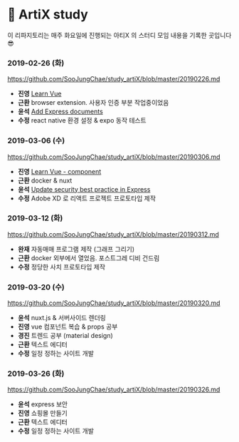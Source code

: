 # :rainbow: ArtiX study

이 리파지토리는 매주 화요일에 진행되는 아티X 의 스터디 모임 내용을 기록한 곳입니다 :sunglasses:

### 2019-02-26 (화)
https://github.com/SooJungChae/study_artiX/blob/master/20190226.md
- **진영** [Learn Vue](https://github.com/JinyeongMika/TIL/blob/master/index.html)
- **근환** browser extension. 사용자 인증 부분 작업중이었음
- **윤석** [Add Express documents](https://github.com/hannut91/TIL/commit/c74bec506ab6b2503d21acc9050f24a36537954e)
- **수정** react native 환경 설정 & expo 동작 테스트

### 2019-03-06 (수)
https://github.com/SooJungChae/study_artiX/blob/master/20190306.md
- **진영** [Learn Vue - component](https://github.com/JinyeongMika/TIL/commit/acd08ea7d3367c5731b80f27df4cda3828d96d76)
- **근환** docker & nuxt
- **윤석** [Update security best practice in Express](https://github.com/hannut91/TIL/commit/8b5949d8811754b15333cf41c12706d589c1bda9)
- **수정** Adobe XD 로 리액트 프로젝트 프로토타입 제작

### 2019-03-12 (화)
https://github.com/SooJungChae/study_artiX/blob/master/20190312.md
- **완재** 자동매매 프로그램 제작 (그래프 그리기)
- **근환** docker 외부에서 열었음. 포스트그레 디비 건드림
- **수정** 정당한 사치 프로토타입 제작

### 2019-03-20 (수)
https://github.com/SooJungChae/study_artiX/blob/master/20190320.md
- **윤석** nuxt.js & 서버사이드 렌더링
- **진영** vue 컴포넌트 복습 & props 공부
- **경진** 트렌드 공부 (material design)
- **근환** 텍스트 에디터
- **수정** 일정 정하는 사이트 개발

### 2019-03-26 (화)
https://github.com/SooJungChae/study_artiX/blob/master/20190326.md
- **윤석** express 보안
- **진영** 쇼핑몰 만들기
- **근환** 텍스트 에디터
- **수정** 일정 정하는 사이트 개발
